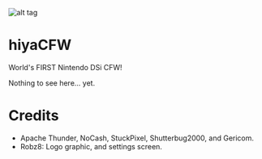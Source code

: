 ![alt tag](https://github.com/Robz8/hiyaCFW/blob/master/logo/logo.png)
# hiyaCFW
World's FIRST Nintendo DSi CFW!

Nothing to see here... yet.

# Credits
- Apache Thunder, NoCash, StuckPixel, Shutterbug2000, and Gericom.
- Robz8: Logo graphic, and settings screen.